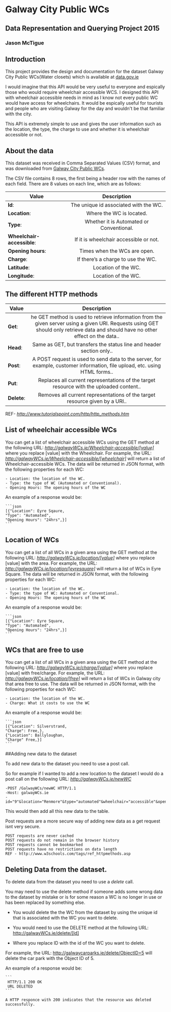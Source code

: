 # Galway City Public WCs
## Data Representation and Querying Project 2015
### Jason McTigue

## Introduction
This project provides the design and documentation for the dataset Galway City Public WCs(Water closets) which is available at [data.gov.ie](https://data.gov.ie/dataset/galway-city-public-wcs)

I would imagine that this API would be very useful to everyone and espically those who would require wheelchair accessible WCS. I designed this API with wheelchair accessible needs in mind as I know not every public WC would have access for wheelchairs. It would be espically useful for tourists and people who are visiting Galway for the day and wouldn't be that familiar with the city.

This API is extremely simple to use and gives the user information such as the location, the type, the charge to use and whether it is wheelchair accessible or not.

## About the data
This dataset was received in Comma Separated Values (CSV) format, and was downloaded from [Galway City Public WCs](https://data.gov.ie/dataset/galway-city-public-wcs/resource/0e15c0e0-0c00-4650-aebc-c9304ae33ea0).

The CSV file contains 8 rows, the first being a header row with the names of each field.
There are 8 values on each line, which are as follows:

| **Value**       | **Description** |
| ------------- |:-------------:|
| **Id**:     | The unique id associated with the WC.|
| **Location**: | Where the WC is located.|
| **Type**: | Whether it is Automated or Conventional.|
| **Wheelchair-accessible**: | If it is wheelchair accessible or not.|
| **Opening hours**: | Times when the WCs are open.|
| **Charge**: | If there’s a charge to use the WC.|
| **Latitude**: | Location of the WC.|
| **Longitude**: | Location of the WC.|

## The different HTTP methods

| **Value**       | **Description** |
| ------------- |:-------------:|
| **Get**:     | he GET method is used to retrieve information from the given server using a given URI. Requests using GET should only retrieve data and should have no other effect on the data..|
| **Head**: | Same as GET, but transfers the status line and header section only..|
| **Post**: | A POST request is used to send data to the server, for example, customer information, file upload, etc. using HTML forms..|
| **Put**: | Replaces all current representations of the target resource with the uploaded content..|
| **Delete**: | Removes all current representations of the target resource given by a URI..|

REF- *http://www.tutorialspoint.com/http/http_methods.htm*
## List of wheelchair accessible WCs
You can get a list of wheelchair accessible WCs using the GET method at the following URL:
*http://galwayWCs.ie/Wheelchair-accessible/[value]*
where you replace [value] with the Wheelchair.
For example, the URL:
*http://galwayWCs.ie/Wheelchair-accessible/[wheelchair]*
will return a list of Wheelchair-accessible WCs.
The data will be returned in JSON format, with the following properties for each WC:

    - Location: the location of the WC.
    - Type: the type of WC (Automated or Conventional).
    - Opening Hours: The opening hours of the WC
    
An example of a response would be:

    ```json
    [{"Location": Eyre Sqaure, 
    "Type": "Automated",
    "Opening Hours": "24hrs",}]
    ```
    
## Location of WCs
You can get a list of all WCs in a given area using the GET method at the following URL:
*http://galwayWCs.ie/location/[value]*
where you replace [value] with the area.
For example, the URL:
*http://galwayWCs.ie/location/[eyresquare]*
will return a list of WCs in Eyre Square.
The data will be returned in JSON format, with the following properties for each WC:

    - Location: the location of the WC.
    - Type: the type of WC: Automated or Conventional.
    - Opening Hours: The opening hours of the WC
    
An example of a response would be:

    ```json
    [{"Location": Eyre Square, 
    "Type": "Automated",
    "Opening Hours": "24hrs",}]
    ```
    
## WCs that are free to use
You can get a list of all WCs in a given area using the GET method at the following URL:
*http://galwayWCs.ie/charge/[value]*
where you replace [value] with free/charge.
For example, the URL:
*http://galwayWCs.ie/location/[free]*
will return a list of WCs in Galway city that area free to use.
The data will be returned in JSON format, with the following properties for each WC:

    - Location: the location of the WC.
    - Charge: What it costs to use the WC
    
An example of a response would be:

    ```json
    [{"Location": Silverstrand, 
    "Charge": Free,},
    {"Location": Ballyloughan,
    "Charge" Free,}]
    ```
    
##Adding new data to the dataset

To add new data to the dataset you need to use a post call. 

So for example if I wanted to add a new location to the dataset I would do a post call on the following URL: *http://galwayWCs.ie/newWC*

    -POST /GalwayWCs/newWC HTTP/1.1
    -Host: galwayWCs.ie
    -id="9"&location="Renmore"&type="automated"&wheelchair="accessible"&openinghours="24hr"&charge="free"

This would then add all this new data to the table.

Post requests are a more secure way of adding new data as a get request isnt very secure.

    POST requests are never cached
    POST requests do not remain in the browser history
    POST requests cannot be bookmarked
    POST requests have no restrictions on data length
    REF - http://www.w3schools.com/tags/ref_httpmethods.asp

## Deleting Data from the dataset.

To delete data from the dataset you need to use a *delete* call.

You may need to use the delete method if someone adds some wrong data to the dataset by mistake or is for some reason a WC is no longer in use or has been replaced by something else.

- You would delete the the WC from the dataset by using the unique id that is associated  with the WC you want to delete.

- You would need to use the DELETE method at the following URL: http://galwayWCs.ie/delete/[Id]

- Where you replace ID with the id of the WC you want to delete.

For example, the URL: http://galwaycarparks.ie/delete/ObjectID=5
will delete the car park with the Object ID of 5.

   An example of a response would be:

    ```
     HTTP/1.1 200 OK
     URL DELETED
    ```
    
    A HTTP responce with 200 indicates that the resource was deleted successfully.
